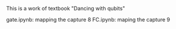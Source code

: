 This is a work of textbook "Dancing with qubits"

gate.ipynb:
    mapping the capture 8
FC.ipynb:
    maping the capture 9